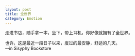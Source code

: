 ```yaml
---
layout: post
title: 全世界
category: Emotion
---
```


走进书店，随手拿一本，坐下，带上耳机，你好像就拥有了全世界。  

也许，这是最近一段日子以来，度过的最安静，舒适的几天。  
--in Sisyphy Bookstore




    


 

 


